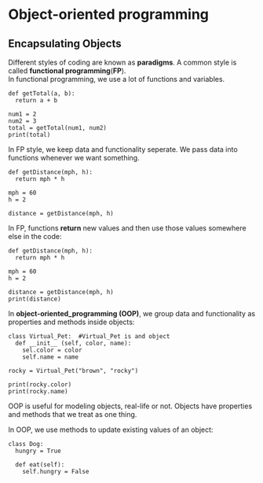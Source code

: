# Object-oriented programming
## Encapsulating Objects
Different styles of coding are known as <b>paradigms</b>. A common style is called <b>functional programming</b>(<b>FP</b>). <br>
In functional programming, we use a lot of functions and variables.
```
def getTotal(a, b):
  return a + b

num1 = 2
num2 = 3
total = getTotal(num1, num2)
print(total)
```

In FP style, we keep data and functionality seperate. We pass data into functions whenever we want something.
```
def getDistance(mph, h):
  return mph * h

mph = 60
h = 2

distance = getDistance(mph, h)
```
In FP, functions <b>return</b> new values and then use those values somewhere else in the code: 
```
def getDistance(mph, h):
  return mph * h

mph = 60
h = 2

distance = getDistance(mph, h)
print(distance)
```
In <b>object-oriented_programming (OOP)</b>, we group data and functionality as properties and methods inside objects:
```
class Virtual_Pet:  #Virtual_Pet is and object
  def __init__ (self, color, name):
    sel.color = color
    self.name = name

rocky = Virtual_Pet("brown", "rocky")

print(rocky.color)
print(rocky.name)
```
OOP is useful for modeling objects, real-life or not. Objects have properties and methods that we treat as one thing.<br>

In OOP, we use methods to update existing values of an object:
```
class Dog:
  hungry = True

  def eat(self):
    self.hungry = False
```

